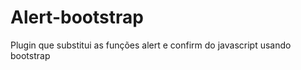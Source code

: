 Alert-bootstrap
===============

Plugin que substitui as funções alert e confirm do javascript usando bootstrap
